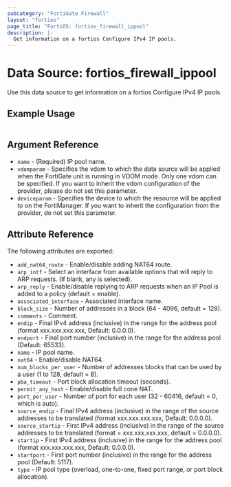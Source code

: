 ```yaml
---
subcategory: "FortiGate Firewall"
layout: "fortios"
page_title: "FortiOS: fortios_firewall_ippool"
description: |-
  Get information on a fortios Configure IPv4 IP pools.
---
```


# Data Source: fortios_firewall_ippool
Use this data source to get information on a fortios Configure IPv4 IP pools.


## Example Usage

```hcl

```

## Argument Reference

* `name` - (Required) IP pool name.
* `vdomparam` - Specifies the vdom to which the data source will be applied when the FortiGate unit is running in VDOM mode. Only one vdom can be specified. If you want to inherit the vdom configuration of the provider, please do not set this parameter.
* `deviceparam` - Specifies the device to which the resource will be applied to on the FortiManager. If you want to inherit the configuration from the provider, do not set this parameter.

## Attribute Reference

The following attributes are exported:

* `add_nat64_route` - Enable/disable adding NAT64 route.
* `arp_intf` - Select an interface from available options that will reply to ARP requests. (If blank, any is selected).
* `arp_reply` - Enable/disable replying to ARP requests when an IP Pool is added to a policy (default = enable).
* `associated_interface` - Associated interface name.
* `block_size` - Number of addresses in a block (64 - 4096, default = 128).
* `comments` - Comment.
* `endip` - Final IPv4 address (inclusive) in the range for the address pool (format xxx.xxx.xxx.xxx, Default: 0.0.0.0).
* `endport` - Final port number (inclusive) in the range for the address pool (Default: 65533).
* `name` - IP pool name.
* `nat64` - Enable/disable NAT64.
* `num_blocks_per_user` - Number of addresses blocks that can be used by a user (1 to 128, default = 8).
* `pba_timeout` - Port block allocation timeout (seconds).
* `permit_any_host` - Enable/disable full cone NAT.
* `port_per_user` - Number of port for each user (32 - 60416, default = 0, which is auto).
* `source_endip` - Final IPv4 address (inclusive) in the range of the source addresses to be translated (format xxx.xxx.xxx.xxx, Default: 0.0.0.0).
* `source_startip` - First IPv4 address (inclusive) in the range of the source addresses to be translated (format = xxx.xxx.xxx.xxx, default = 0.0.0.0).
* `startip` - First IPv4 address (inclusive) in the range for the address pool (format xxx.xxx.xxx.xxx, Default: 0.0.0.0).
* `startport` - First port number (inclusive) in the range for the address pool (Default: 5117).
* `type` - IP pool type (overload, one-to-one, fixed port range, or port block allocation).
